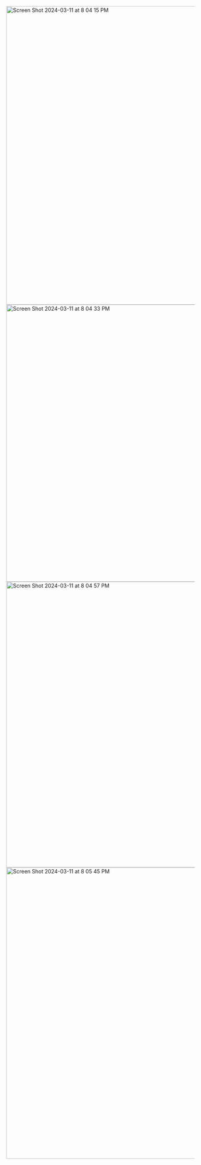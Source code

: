 <img width="796" alt="Screen Shot 2024-03-11 at 8 04 15 PM" src="https://github.com/deniscrafts/Get-Next-Line/assets/154360615/634295c8-e4e9-458c-b7ca-72a3e47a70d5">
<img width="739" alt="Screen Shot 2024-03-11 at 8 04 33 PM" src="https://github.com/deniscrafts/Get-Next-Line/assets/154360615/ebdba6f6-b98d-40da-b84b-1684f28e1ff9">
<img width="762" alt="Screen Shot 2024-03-11 at 8 04 57 PM" src="https://github.com/deniscrafts/Get-Next-Line/assets/154360615/80735ede-f35e-496e-8217-774265eceb28">
<img width="777" alt="Screen Shot 2024-03-11 at 8 05 45 PM" src="https://github.com/deniscrafts/Get-Next-Line/assets/154360615/41cc1ec9-4c53-45bb-8739-4bfdf30e28c9">
